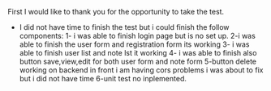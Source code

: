First I would like to thank you for the opportunity to take the test.
- I did not have time to finish the test but i could finish the follow components:
1- i was able to finish login page but is no set up.
2-i was able to finish the user form and registration form  its working
3- i was able to finish user list and note lst it working 
4- i was able to finish also button save,view,edit for both user form and note form
5-button delete working on backend in front i am having cors problems i was about to fix but i did not have time
6-unit test no inplemented.

